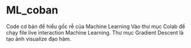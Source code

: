 # ML_coban
Code cơ bản để hiểu gốc rễ của Machine Learning
Vào thư mục Colab để chạy file live interaction Machine Learning.
Thư mục Gradient Descent là tạo ảnh visualize đạo hàm.

